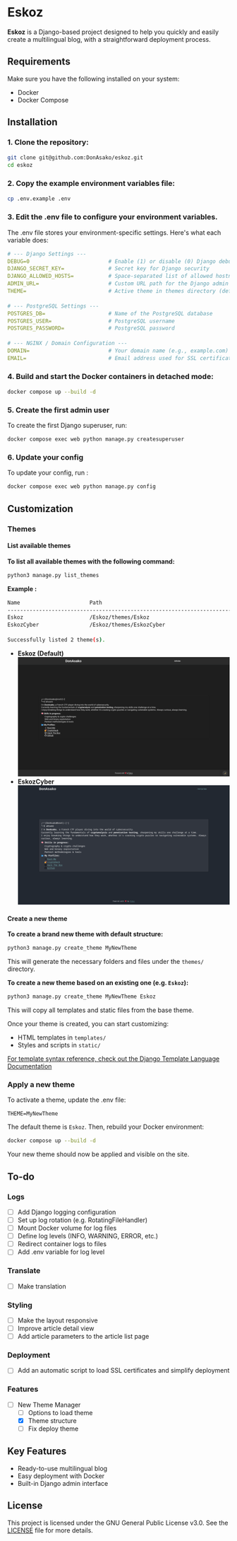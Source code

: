 # Eskoz

**Eskoz** is a Django-based project designed to help you quickly and easily create a multilingual blog, with a straightforward deployment process.

## Requirements
Make sure you have the following installed on your system:
- Docker
- Docker Compose

## Installation
### 1. Clone the repository:
```sh
git clone git@github.com:DonAsako/eskoz.git
cd eskoz
```

### 2. Copy the example environment variables file:
```sh
cp .env.example .env
```

### 3. Edit the .env file to configure your environment variables.
The .env file stores your environment-specific settings. Here's what each variable does:
```yaml
# --- Django Settings ---
DEBUG=0                         # Enable (1) or disable (0) Django debug mode
DJANGO_SECRET_KEY=              # Secret key for Django security
DJANGO_ALLOWED_HOSTS=           # Space-separated list of allowed hostnames
ADMIN_URL=                      # Custom URL path for the Django admin (e.g., "admin")
THEME=                          # Active theme in themes directory (default: Eskoz)

# --- PostgreSQL Settings ---
POSTGRES_DB=                    # Name of the PostgreSQL database
POSTGRES_USER=                  # PostgreSQL username
POSTGRES_PASSWORD=              # PostgreSQL password

# --- NGINX / Domain Configuration ---
DOMAIN=                         # Your domain name (e.g., example.com)
EMAIL=                          # Email address used for SSL certificate
```
### 4. Build and start the Docker containers in detached mode:
```sh
docker compose up --build -d
```

### 5. Create the first admin user
To create the first Django superuser, run:
```sh
docker compose exec web python manage.py createsuperuser
```

### 6. Update your config
To update your config, run :
```sh
docker compose exec web python manage.py config
```

## Customization 
### Themes
#### List available themes
**To list all available themes with the following command:**
```sh
python3 manage.py list_themes
```

**Example :**
```sh
Name                      Path                                                         Active
---------------------------------------------------------------------------------------------
Eskoz                     /Eskoz/themes/Eskoz                                          Yes   
EskozCyber                /Eskoz/themes/EskozCyber                                     No   

Successfully listed 2 theme(s).
```
- **Eskoz (Default)**
![Eskoz's Preview](pictures/Eskoz.png)
- **EskozCyber**
![EskozCyber's Preview](pictures/EskozCyber.png)
#### Create a new theme
**To create a brand new theme with default structure:**
```sh
python3 manage.py create_theme MyNewTheme
```
This will generate the necessary folders and files under the `themes/` directory.

**To create a new theme based on an existing one (e.g. `Eskoz`):**
```sh
python3 manage.py create_theme MyNewTheme Eskoz
```

This will copy all templates and static files from the base theme.

Once your theme is created, you can start customizing:
- HTML templates in `templates/`
- Styles and scripts in `static/`

[For template syntax reference, check out the Django Template Language Documentation](https://docs.djangoproject.com/en/5.2/ref/templates/language/)

### Apply a new theme
To activate a theme, update the .env file:
```
THEME=MyNewTheme
```
The default theme is `Eskoz`.
Then, rebuild your Docker environment: 
```sh
docker compose up --build -d
```
Your new theme should now be applied and visible on the site.

## To-do 
### Logs
- [ ] Add Django logging configuration
- [ ] Set up log rotation (e.g. RotatingFileHandler)
- [ ] Mount Docker volume for log files
- [ ] Define log levels (INFO, WARNING, ERROR, etc.)
- [ ] Redirect container logs to files
- [ ] Add .env variable for log level
### Translate
- [ ] Make translation
### Styling
- [ ] Make the layout responsive
- [ ] Improve article detail view
- [ ] Add article parameters to the article list page
### Deployment
- [ ] Add an automatic script to load SSL certificates and simplify deployment
### Features 
- [ ] New Theme Manager
    - [ ] Options to load theme
    - [x] Theme structure
    - [ ] Fix deploy theme

## Key Features
- Ready-to-use multilingual blog
- Easy deployment with Docker
- Built-in Django admin interface

## License
This project is licensed under the GNU General Public License v3.0.
See the [LICENSE](LICENSE) file for more details.
